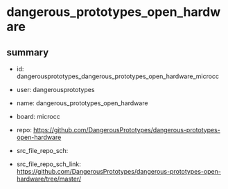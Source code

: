 # dangerous_prototypes_open_hardware
 
## summary 
* id: dangerousprototypes_dangerous_prototypes_open_hardware_microcc
* user: dangerousprototypes
* name: dangerous_prototypes_open_hardware
* board: microcc
* repo: https://github.com/DangerousPrototypes/dangerous-prototypes-open-hardware



* src_file_repo_sch: 
* src_file_repo_sch_link: https://github.com/DangerousPrototypes/dangerous-prototypes-open-hardware/tree/master/






